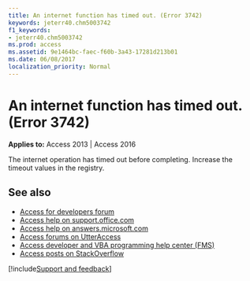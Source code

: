 ```yaml
---
title: An internet function has timed out. (Error 3742)
keywords: jeterr40.chm5003742
f1_keywords:
- jeterr40.chm5003742
ms.prod: access
ms.assetid: 9e1464bc-faec-f60b-3a43-17281d213b01
ms.date: 06/08/2017
localization_priority: Normal
---
```



# An internet function has timed out. (Error 3742)

  

**Applies to:** Access 2013 | Access 2016

The internet operation has timed out before completing. Increase the timeout values in the registry. 

## See also

- [Access for developers forum](https://social.msdn.microsoft.com/Forums/office/home?forum=accessdev)
- [Access help on support.office.com](https://support.office.com/search/results?query=Access)
- [Access help on answers.microsoft.com](https://answers.microsoft.com/)
- [Access forums on UtterAccess](https://www.utteraccess.com/forum/index.php?act=idx)
- [Access developer and VBA programming help center (FMS)](https://www.fmsinc.com/MicrosoftAccess/developer/)
- [Access posts on StackOverflow](https://stackoverflow.com/questions/tagged/ms-access)

[!include[Support and feedback](~/includes/feedback-boilerplate.md)]